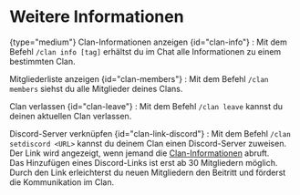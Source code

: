 # Weitere Informationen

{type="medium"}
Clan-Informationen anzeigen {id="clan-info"}
: Mit dem Befehl `/clan info [tag]` erhältst du im Chat alle Informationen zu einem bestimmten Clan.

Mitgliederliste anzeigen {id="clan-members"}
: Mit dem Befehl `/clan members` siehst du alle Mitglieder deines Clans.

Clan verlassen {id="clan-leave"}
: Mit dem Befehl `/clan leave` kannst du deinen aktuellen Clan verlassen.

Discord-Server verknüpfen  {id="clan-link-discord"}
: Mit dem Befehl `/clan setdiscord <URL>` kannst du deinem Clan einen Discord-Server zuweisen.
Der Link wird angezeigt, wenn jemand die [Clan-Informationen](clan-more-info.md#clan-info) abruft.\
Das Hinzufügen eines Discord-Links ist erst ab 30 Mitgliedern möglich.
Durch den Link erleichterst du neuen Mitgliedern den Beitritt und förderst die Kommunikation im Clan.
